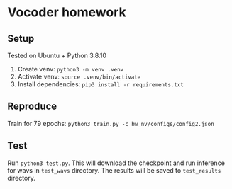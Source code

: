 # Vocoder homework

## Setup

Tested on Ubuntu + Python 3.8.10
1. Create venv: `python3 -m venv .venv`
2. Activate venv: `source .venv/bin/activate`
3. Install dependencies: `pip3 install -r requirements.txt`

## Reproduce

Train for 79 epochs: `python3 train.py -c hw_nv/configs/config2.json`

## Test

Run `python3 test.py`. This will download the checkpoint and run inference for wavs in `test_wavs` directory. The results will be saved to `test_results` directory.
